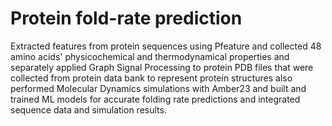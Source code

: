 # Protein fold-rate prediction
Extracted features from protein sequences using Pfeature and collected 48 amino acids' physicochemical and thermodynamical properties and separately applied Graph Signal Processing to protein PDB files that were collected from protein data bank to represent protein structures also performed Molecular Dynamics simulations with Amber23 and built and trained ML models for accurate folding rate predictions and integrated sequence data and simulation results.
